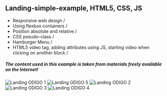 ## Landing-simple-example, HTML5, CSS, JS
- Responsive web design /
- Using flexbox containers /
- Position absolute and relative /
- CSS pseudo-class /
- Hamburger Menu /
- HTML5 video tag, adding attributes using JS, starting video when clicking on another block /

##### The content used in this example is taken from materials freely available on the Internet!

![Landing ODIGO 1](https://user-images.githubusercontent.com/119622477/206289814-f0c0a85f-2b02-4612-b919-94dd22847a9a.png)
![Landing ODIGO 5](https://user-images.githubusercontent.com/119622477/206289850-cd6c70c5-0614-4346-84c9-efac116ab03c.png)
![Landing ODIGO 2](https://user-images.githubusercontent.com/119622477/206289889-5f82bab9-0550-4c6f-93f7-f5caec8ffb79.png)
![Landing ODIGO 3](https://user-images.githubusercontent.com/119622477/206289902-a6973774-2428-4c42-8523-e6ec72836b77.png)
![Landing ODIGO 4](https://user-images.githubusercontent.com/119622477/206289927-b4b049b3-ea90-48c2-b222-d8e266e5bf6c.png)
